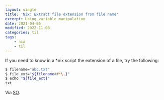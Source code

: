 ```yaml
---
layout: single
title: 'Nix: Extract file extension from file name'
excerpt: Using variable manipulation
date: 2021-04-05
modified: 2022-11-08
categories: til
tags:
    - nix
    - til
---
```


If you need to know in a \*nix script the extension of a file, try the following:

```bash
$ filename="abc.txt"
$ file_ext="${filename##*\.}"
$ echo "${file_ext}"
txt
```

Via [SO](https://web.archive.org/web/*/https://stackoverflow.com/questions/407184/how-to-check-the-extension-of-a-filename-in-a-bash-script/41879583#41879583).
